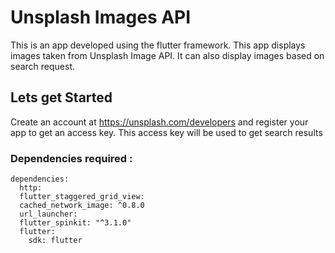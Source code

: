 # Unsplash Images API

This is an app developed using the flutter framework. This app displays images taken from Unsplash Image API. It can also display images based on search request.

## Lets get Started

Create an account at https://unsplash.com/developers and register your app to get an access key.
This access key will be used to get search results


### Dependencies required : 
```
dependencies:
  http:
  flutter_staggered_grid_view:
  cached_network_image: ^0.8.0
  url_launcher:
  flutter_spinkit: "^3.1.0"
  flutter:
    sdk: flutter
```

